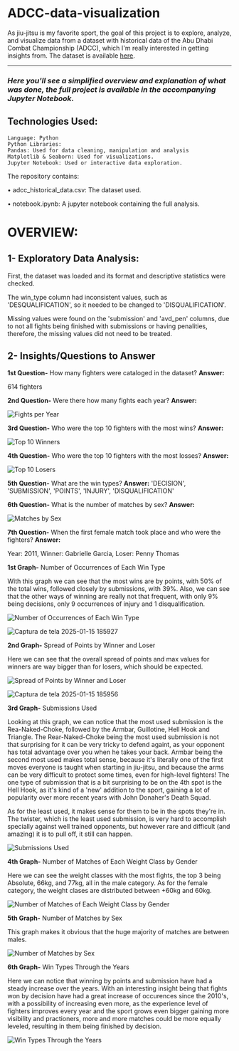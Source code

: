 # ADCC-data-visualization

As jiu-jitsu is my favorite sport, the goal of this project is to explore, analyze, and visualize data from a dataset with historical data of the Abu Dhabi Combat Championship (ADCC), which I'm really interested in getting insights from. The dataset is available [here](https://www.kaggle.com/datasets/bjagrelli/adcc-historical-dataset). 
___

### *Here you'll see a simplified overview and explanation of what was done, the full project is available in the accompanying Jupyter Notebook*.

## Technologies Used:


    Language: Python
    Python Libraries:
    Pandas: Used for data cleaning, manipulation and analysis
    Matplotlib & Seaborn: Used for visualizations.
    Jupyter Notebook: Used or interactive data exploration.

The repository contains:

• adcc_historical_data.csv: The dataset used.

• notebook.ipynb: A jupyter notebook containing the full analysis.

# OVERVIEW:

## 1- Exploratory Data Analysis:

First, the dataset was loaded and its format and descriptive statistics were checked. 

The win_type column had inconsistent values, such as 'DESQUALIFICATION', so it needed to be changed to 'DISQUALIFICATION'.

Missing values were found on the 'submission' and 'avd_pen' columns, due to not all fights being finished with submissions or having penalities, therefore, the missing values did not need to be treated.

## 2- Insights/Questions to Answer

**1st Question-** How many fighters were cataloged in the dataset? 
**Answer:** 

614 fighters

**2nd Question-** Were there how many fights each year?
**Answer:** 

![Fights per Year](https://github.com/user-attachments/assets/50833578-f473-4df8-a90b-147fe5925b43)

**3rd Question-** Who were the top 10 fighters with the most wins?
**Answer:** 

![Top 10 Winners](https://github.com/user-attachments/assets/6a18f665-78aa-4ccd-8bd2-3ccf0a93e7e8)

**4th Question-** Who were the top 10 fighters with the most losses?
**Answer:** 

![Top 10 Losers](https://github.com/user-attachments/assets/30e6bec4-97f7-4310-a4ee-5a512be661c4)

**5th Question-** What are the win types?
**Answer:** 'DECISION', 'SUBMISSION', 'POINTS', 'INJURY', 'DISQUALIFICATION'

**6th Question-** What is the number of matches by sex?
**Answer:**

![Matches by Sex](https://github.com/user-attachments/assets/8bf0bc8a-410b-4d3d-aa50-26da28874da6)

**7th Question-** When the first female match took place and who were the fighters?
**Answer:**

Year: 2011,  Winner: Gabrielle Garcia,  Loser: Penny Thomas

**1st Graph-** Number of Occurrences of Each Win Type

With this graph we can see that the most wins are by points, with 50% of the total wins, followed closely by submissions, with 39%. Also, we can see that the other ways of winning are really not that frequent, with only 9% being decisions, only 9 occurrences of injury and 1 disqualification.

![Number of Occurrences of Each Win Type](https://github.com/user-attachments/assets/b0829454-e4d1-4efa-aa2f-0d23e60764d4)

![Captura de tela 2025-01-15 185927](https://github.com/user-attachments/assets/c2eca6a0-965a-49ca-8e9d-126441157cac)

**2nd Graph-** Spread of Points by Winner and Loser

Here we can see that the overall spread of points and max values for winners are way bigger than for losers, which should be expected.

![Spread of Points by Winner and Loser](https://github.com/user-attachments/assets/005c3a40-4714-43cd-9d5d-1249b5ef4697)


![Captura de tela 2025-01-15 185956](https://github.com/user-attachments/assets/42fcab51-f390-476b-9e07-b3929d7cad39)

**3rd Graph-** Submissions Used

Looking at this graph, we can notice that the most used submission is the Rea-Naked-Choke, followed by the Armbar, Guillotine, Hell Hook and Triangle. The Rear-Naked-Choke being the most used submission is not that surprising for it can be very tricky to defend againt, as your opponent has total advantage over you when he takes your back. Armbar being the second most used makes total sense, because it's literally one of the first moves everyone is taught when starting in jiu-jitsu, and because the arms can be very difficult to protect some times, even for high-level fighters! The one type of submission that is a bit surprising to be on the 4th spot is the Hell Hook, as it's kind of a 'new' addition to the sport, gaining a lot of popularity over more recent years with John Donaher's Death Squad.

As for the least used, it makes sense for them to be in the spots they're in. The twister, which is the least used submission, is very hard to accomplish specially against well trained opponents, but however rare and difficult (and amazing) it is to pull off, it still can happen.

![Submissions Used](https://github.com/user-attachments/assets/b85047d9-b597-4d47-aaa7-7978473376b5)

**4th Graph-** Number of Matches of Each Weight Class by Gender

Here we can see the weight classes with the most fights, the top 3 being Absolute, 66kg, and 77kg, all in the male category. As for the female category, the weight clases are distributed between +60kg and 60kg.

![Number of Matches of Each Weight Class by Gender](https://github.com/user-attachments/assets/907611ca-b3ee-4917-aaea-2d4315b05f25)

**5th Graph-** Number of Matches by Sex

This graph makes it obvious that the huge majority of matches are between males.

![Number of Matches by Sex](https://github.com/user-attachments/assets/483cc849-0d8b-4147-9ca3-8ee2f8d1f666)

**6th Graph-** Win Types Through the Years 

Here we can notice that winning by points and submission have had a steady increase over the years. With an interesting insight being that fights won by decision have had a great increase of occurences since the 2010's, with a possibility of increasing even more, as the experience level of fighters improves every year and the sport grows even bigger gaining more visibility and practioners, more and more matches  could be more equally leveled, resulting in them being finished by decision.

![Win Types Through the Years](https://github.com/user-attachments/assets/806a6bca-e442-4220-95f0-c73b3fdaa243)

